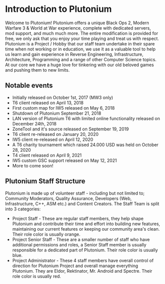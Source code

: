 # Introduction to Plutonium

Welcome to Plutonium! Plutonium offers a unique Black Ops 2, Modern Warfare 3 & World at War experience, complete with dedicated servers, mod support, and much much more. The entire modification is provided for free, we only ask that you enjoy your time playing and treat us with respect.
Plutonium is a Project / Hobby that our staff team undertake in their spare time when not working or in education, we use it as a valuable tool to help us learn and gain experience in Reverse Engineering, Infrastructure, Architecture, Programming and a range of other Computer Science topics. At our core we have a huge love for tinkering with our old beloved games and pushing them to new limits.

## Notable events

* Initially released on October 1st, 2017 (MW3 only)
* T6 client released on April 13, 2018
* First custom map for IW5 released on May 6, 2018
* Shutdown of Plutonium September 21, 2018
* LAN version of Plutonium T6 with limited online functionality released on December 24th, 2018
* ZoneTool and it's source released on September 19, 2019
* T6 client re-released on January 20, 2020
* IW5 client re-released on April 12, 2020
* A T6 charity tournament which raised 24.000 USD was held on October 28, 2020
* T4 client released on April 9, 2021
* IW5 custom GSC support released on May 12, 2021
* More to come soon!

## Plutonium Staff Structure

Plutonium is made up of volunteer staff - including but not limited to; Community Moderators, Quality Assurance, Developers (Web, Infrastructure, C++, ASM etc.) and Content Creators.
The Staff Team is split into 3 categories:
* Project Staff - These are regular staff members, they help shape Plutonium and contribute their time and effort into building new features, maintaining our current features or keeping our community area's clean. Their role color is usually orange.
* Project Senior Staff - These are a smaller number of staff who have additional permissions and roles, a Senior Staff member is usually responsible for a dedicated part of Plutonium. Their role color is usually blue.
* Project Administrator - These 4 staff members have overall control of direction for Plutonium Project and overall manage everything Plutonium. They are Eldor, Rektinator, Mr. Android and Spectre. Their role color is usually red.
